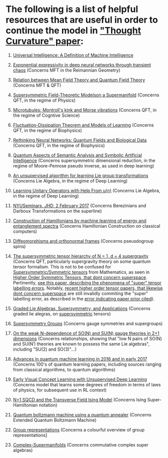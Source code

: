 The following is a list of helpful resources that are useful in order to continue the model in ["Thought Curvature" paper](https://www.researchgate.net/publication/316586028_Thought_Curvature_An_underivative_hypothesis):
=======

1. [Universal Intelligence: A Definition of Machine Intelligence](https://arxiv.org/abs/0712.3329)

2. [Exponential expressivity in deep neural networks through transient chaos](https://arxiv.org/pdf/1606.05340v2.pdf) (Concerns MFT in the Reimannian Geometry)

3. [Relation between Mean Field Theory and Quantum Field Theory](https://physics.stackexchange.com/questions/300473/relation-between-mean-field-theory-and-renormalization-method) (Concerns MFT & QFT)

4. [Supersymmetric Field-Theoretic Modelson a Supermanifold](https://arxiv.org/pdf/hep-th/0212038.pdf) (Concerns QFT, in the regime of Physics)

5. [Microtubules: Montroll's kink and Morse vibrations](https://arxiv.org/abs/cond-mat/9606109) (Concerns QFT, in the regime of Cogntive Science)

6. [Fluctuation-Dissipation Theorem and Models of Learning](https://pdfs.semanticscholar.org/d839/6486c3206fb8dce0ccd19a43e01ce8abd866.pdf) (Concerns QFT, in the regime of Biophysics)

7. [Rethinking Neural Networks: Quantum Fields and Biological Data](https://books.google.com.jm/books?id=L7NQAwAAQBAJ&pg=PA173&lpg=PA173&dq=neural+network+quantum+field+treatments&source=bl&ots=FoXErEu35R&sig=7YKMR_TmscbMT-FQhEiZlwAZXq4&hl=en&sa=X&ved=0ahUKEwjRz-2mt5XWAhWHMyYKHcwGBZwQ6AEIPDAD#v=onepage&q&f=false) (Concerns QFT, in the regime of Biophysics)

8. [Quantum Aspects of Semantic Analysis and Symbolic Artificial Intelligence](https://arxiv.org/abs/quant-ph/0309022) (Concerns supersymmetric dimensional reduction, in the regime of Moore-Penrose pseudo inverse, as used in deep learning)

9. [An unsupervised algorithm for learning Lie group transformations](https://arxiv.org/pdf/1001.1027v4.pdf) (Concerns Lie Algebra, in the regime of Deep Learning)

10. [Learning Unitary Operators with Help From u(n)](https://arxiv.org/pdf/1607.04903.pdf) (Concerns Lie Algebra, in the regime of Deep Learning)

11. [NYUSeminars, JHD, 2 February 2017](http://people.bath.ac.uk/masjhd/Meetings/NYUSeminars.pdf) (Concerns Berezinians and Darboux Transformations on the superline)

12. [Construction of Hamiltonians by machine learning of energy and entanglement spectra](https://arxiv.org/pdf/1705.05372.pdf) (Concerns Hamiltonian Construction on classical computers)

13. [Diffeomorphisms and orthonormal frames](https://arxiv.org/pdf/hep-th/0406213.pdf) (Concerns pseusdogroup spins)

14. [The supersymmetric tensor hierarchy of N = 1, d = 4 supergravity](https://arxiv.org/pdf/0903.0509.pdf) (Concerns QFT, particularly supergravity theory on some quantum tensor formalism. This is not to be confused for [Supersymmetric/Symmetric tensors](https://en.wikipedia.org/wiki/Symmetric_tensor) from Mathematics, as seen in [Higher Order Symmetric Tensors, that dont concern superspace](https://arxiv.org/pdf/1201.3424). Pertinently, [see this paper, describing the phenomena of "super" tensor labelling errors](https://arxiv.org/pdf/0802.1681). Notably, [recent higher order tensor papers, that likewise dont concern superspace](https://arxiv.org/pdf/1701.0542) are still invalidly commiting the "super" labelling error, as described in the [error indicating paper prior cited](https://arxiv.org/pdf/0802.1681)).

15. [Graded Lie Algebras, Supersymmetry, and Applications](https://abatanasov.github.io/Files/Supersymmetry.pdf) (Concerns graded lie alegras, on [supersymmetric](https://en.wikipedia.org/wiki/Supersymmetry) tensors) 

16. [Supersymmetry Groups](http://uw.physics.wisc.edu/~himpsel/449group.pdf) (Concerns gauge symmetries and supergroups)

17. [On the weak N-dependence of SO(N) and SU(N) gauge theories in 2+1 dimensions](https://arxiv.org/pdf/1504.08126.pdf) (Concerns relationships, showing that "low N pairs of SO(N) and SU(N′) theories are known to possess the same Lie algebras", including "SU(2) and SO(3)"...)

18. [Advances in quantum machine learning in 2016 and in early 2017](http://peterwittek.com/qml-2016-17.html) (Concerns 100's of quantum learning papers, including sources ranging from classical algorithms, to quantum algorithms)

19. [Early Visual Concept Learning with Unsupervised Deep Learning](https://arxiv.org/abs/1606.05579) (Concerns model that learns some degrees of freedom in terms of laws of physics, for subsequent use in RL context)

20. [N=1 SQCD and the Transverse Field Ising Model](https://arxiv.org/abs/1104.1425) (Concerns Ising Super-Hamiltonian notation)

21. [Quantum boltzmann machine using a quantum annealer](https://www.perimeterinstitute.ca/videos/quantum-boltzmann-machine-using-quantum-annealer) (Concerns Extended Quantum Boltzmann Machine)

22. [Group representations](http://www.physics.indiana.edu/~dermisek/QFT_08/qft-II-19-2p.pdf) (Concerns a colourful overview of group representations]

23. [Complex-Supermanifolds](https://ncatlab.org/nlab/show/complex+supermanifold) (Concerns commutative complex super algebras)
